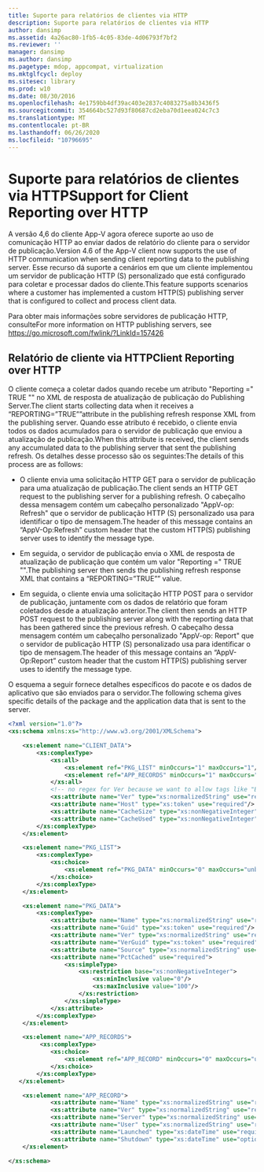 ```yaml
---
title: Suporte para relatórios de clientes via HTTP
description: Suporte para relatórios de clientes via HTTP
author: dansimp
ms.assetid: 4a26ac80-1fb5-4c05-83de-4d06793f7bf2
ms.reviewer: ''
manager: dansimp
ms.author: dansimp
ms.pagetype: mdop, appcompat, virtualization
ms.mktglfcycl: deploy
ms.sitesec: library
ms.prod: w10
ms.date: 08/30/2016
ms.openlocfilehash: 4e1759bb4df39ac403e2837c4083275a8b3436f5
ms.sourcegitcommit: 354664bc527d93f80687cd2eba70d1eea024c7c3
ms.translationtype: MT
ms.contentlocale: pt-BR
ms.lasthandoff: 06/26/2020
ms.locfileid: "10796695"
---
```

# <span data-ttu-id="a29db-103">Suporte para relatórios de clientes via HTTP</span><span class="sxs-lookup"><span data-stu-id="a29db-103">Support for Client Reporting over HTTP</span></span>


<span data-ttu-id="a29db-104">A versão 4,6 do cliente App-V agora oferece suporte ao uso de comunicação HTTP ao enviar dados de relatório do cliente para o servidor de publicação.</span><span class="sxs-lookup"><span data-stu-id="a29db-104">Version 4.6 of the App-V client now supports the use of HTTP communication when sending client reporting data to the publishing server.</span></span> <span data-ttu-id="a29db-105">Esse recurso dá suporte a cenários em que um cliente implementou um servidor de publicação HTTP (S) personalizado que está configurado para coletar e processar dados do cliente.</span><span class="sxs-lookup"><span data-stu-id="a29db-105">This feature supports scenarios where a customer has implemented a custom HTTP(S) publishing server that is configured to collect and process client data.</span></span>

<span data-ttu-id="a29db-106">Para obter mais informações sobre servidores de publicação HTTP, consulte</span><span class="sxs-lookup"><span data-stu-id="a29db-106">For more information on HTTP publishing servers, see</span></span> <https://go.microsoft.com/fwlink/?LinkId=157426>

## <span data-ttu-id="a29db-107">Relatório de cliente via HTTP</span><span class="sxs-lookup"><span data-stu-id="a29db-107">Client Reporting over HTTP</span></span>


<span data-ttu-id="a29db-108">O cliente começa a coletar dados quando recebe um atributo "Reporting =" TRUE "" no XML de resposta de atualização de publicação do Publishing Server.</span><span class="sxs-lookup"><span data-stu-id="a29db-108">The client starts collecting data when it receives a “REPORTING=”TRUE””attribute in the publishing refresh response XML from the publishing server.</span></span> <span data-ttu-id="a29db-109">Quando esse atributo é recebido, o cliente envia todos os dados acumulados para o servidor de publicação que enviou a atualização de publicação.</span><span class="sxs-lookup"><span data-stu-id="a29db-109">When this attribute is received, the client sends any accumulated data to the publishing server that sent the publishing refresh.</span></span> <span data-ttu-id="a29db-110">Os detalhes desse processo são os seguintes:</span><span class="sxs-lookup"><span data-stu-id="a29db-110">The details of this process are as follows:</span></span>

-   <span data-ttu-id="a29db-111">O cliente envia uma solicitação HTTP GET para o servidor de publicação para uma atualização de publicação.</span><span class="sxs-lookup"><span data-stu-id="a29db-111">The client sends an HTTP GET request to the publishing server for a publishing refresh.</span></span> <span data-ttu-id="a29db-112">O cabeçalho dessa mensagem contém um cabeçalho personalizado "AppV-op: Refresh" que o servidor de publicação HTTP (S) personalizado usa para identificar o tipo de mensagem.</span><span class="sxs-lookup"><span data-stu-id="a29db-112">The header of this message contains an “AppV-Op:Refresh” custom header that the custom HTTP(S) publishing server uses to identify the message type.</span></span>

-   <span data-ttu-id="a29db-113">Em seguida, o servidor de publicação envia o XML de resposta de atualização de publicação que contém um valor "Reporting =" TRUE "".</span><span class="sxs-lookup"><span data-stu-id="a29db-113">The publishing server then sends the publishing refresh response XML that contains a “REPORTING=”TRUE”” value.</span></span>

-   <span data-ttu-id="a29db-114">Em seguida, o cliente envia uma solicitação HTTP POST para o servidor de publicação, juntamente com os dados de relatório que foram coletados desde a atualização anterior.</span><span class="sxs-lookup"><span data-stu-id="a29db-114">The client then sends an HTTP POST request to the publishing server along with the reporting data that has been gathered since the previous refresh.</span></span> <span data-ttu-id="a29db-115">O cabeçalho dessa mensagem contém um cabeçalho personalizado "AppV-op: Report" que o servidor de publicação HTTP (S) personalizado usa para identificar o tipo de mensagem.</span><span class="sxs-lookup"><span data-stu-id="a29db-115">The header of this message contains an “AppV-Op:Report” custom header that the custom HTTP(S) publishing server uses to identify the message type.</span></span>

<span data-ttu-id="a29db-116">O esquema a seguir fornece detalhes específicos do pacote e os dados de aplicativo que são enviados para o servidor.</span><span class="sxs-lookup"><span data-stu-id="a29db-116">The following schema gives specific details of the package and the application data that is sent to the server.</span></span>

```xml
<?xml version="1.0"?>
<xs:schema xmlns:xs="http://www.w3.org/2001/XMLSchema">

    <xs:element name="CLIENT_DATA">
        <xs:complexType>
            <xs:all>
                <xs:element ref="PKG_LIST" minOccurs="1" maxOccurs="1"/>
                <xs:element ref="APP_RECORDS" minOccurs="1" maxOccurs="1"/>
            </xs:all>
            <!-- no regex for Ver because we want to allow tags like "Beta" -->
            <xs:attribute name="Ver" type="xs:normalizedString" use="required"/>
            <xs:attribute name="Host" type="xs:token" use="required"/>
            <xs:attribute name="CacheSize" type="xs:nonNegativeInteger" use="required"/>
            <xs:attribute name="CacheUsed" type="xs:nonNegativeInteger" use="required"/>
        </xs:complexType>
    </xs:element>

    <xs:element name="PKG_LIST">
        <xs:complexType>
            <xs:choice>
                <xs:element ref="PKG_DATA" minOccurs="0" maxOccurs="unbounded"/>
            </xs:choice>
        </xs:complexType>
    </xs:element>

    <xs:element name="PKG_DATA">
        <xs:complexType>
            <xs:attribute name="Name" type="xs:normalizedString" use="required"/>
            <xs:attribute name="Guid" type="xs:token" use="required"/>
            <xs:attribute name="Ver" type="xs:normalizedString" use="required"/>
            <xs:attribute name="VerGuid" type="xs:token" use="required"/>
            <xs:attribute name="Source" type="xs:normalizedString" use="required"/>
            <xs:attribute name="PctCached" use="required">
                <xs:simpleType>
                    <xs:restriction base="xs:nonNegativeInteger">
                        <xs:minInclusive value="0"/>
                        <xs:maxInclusive value="100"/>
                    </xs:restriction>
                </xs:simpleType>
            </xs:attribute>
        </xs:complexType>
    </xs:element>

    <xs:element name="APP_RECORDS">
         <xs:complexType>
            <xs:choice>
                <xs:element ref="APP_RECORD" minOccurs="0" maxOccurs="unbounded"/>
            </xs:choice>
        </xs:complexType>
   </xs:element>

    <xs:element name="APP_RECORD">
            <xs:attribute name="Name" type="xs:normalizedString" use="required"/>
            <xs:attribute name="Ver" type="xs:normalizedString" use="required"/>
            <xs:attribute name="Server" type="xs:normalizedString" use="required"/>
            <xs:attribute name="User" type="xs:normalizedString" use="required"/>
            <xs:attribute name="Launched" type="xs:dateTime" use="required"/>
            <xs:attribute name="Shutdown" type="xs:dateTime" use="optional"/>
    </xs:element>

</xs:schema>
```

 

 





